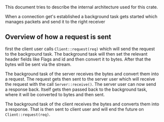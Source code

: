 
This document tries to describe the internal architecture used for this crate.

When a connection get's established a background task gets started which
manages packets and send it to the right receiver





## Overview of how a request is sent
first the client user calls `Client::request(req)` which will send the request
to the background task.
The background task will then set the relevant header fields like Flags and id
and then convert it to bytes.
After that the bytes will be sent via the stream.

The background task of the server receives the bytes and convert them into a
request. The request gets then sent to the server user which will receive
the request with the call `Server::receive()`.
The server user can now send a response back. Itself gets then passed back
to the background task, where it will be converted to bytes and then sent.

The background task of the client receives the bytes and converts them into a
response. That is then sent to client user and will end the future on
`Client::request(req)`.